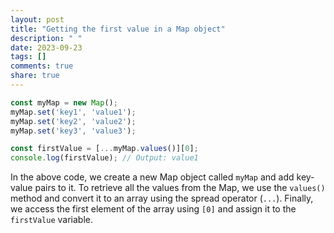 ```yaml
---
layout: post
title: "Getting the first value in a Map object"
description: " "
date: 2023-09-23
tags: []
comments: true
share: true
---
```


```javascript
const myMap = new Map();
myMap.set('key1', 'value1');
myMap.set('key2', 'value2');
myMap.set('key3', 'value3');

const firstValue = [...myMap.values()][0];
console.log(firstValue); // Output: value1
```

In the above code, we create a new Map object called `myMap` and add key-value pairs to it. To retrieve all the values from the Map, we use the `values()` method and convert it to an array using the spread operator (`...`). Finally, we access the first element of the array using `[0]` and assign it to the `firstValue` variable.